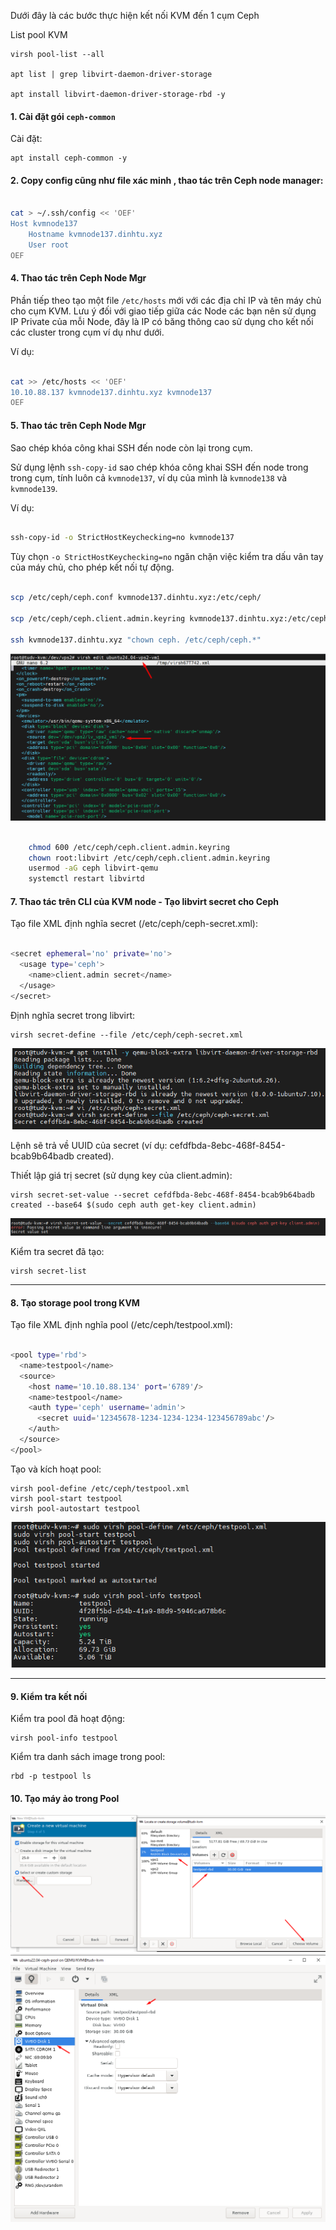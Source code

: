 Dưới đây là các bước thực hiện kết nối KVM đến 1 cụm Ceph

List pool KVM

    virsh pool-list --all

    apt list | grep libvirt-daemon-driver-storage

    apt install libvirt-daemon-driver-storage-rbd -y

#### 1. Cài đặt gói ``ceph-common``

Cài đặt:

    apt install ceph-common -y

#### 2. Copy config cũng như file xác minh , thao tác trên Ceph node manager:


```Bash

cat > ~/.ssh/config << 'OEF'
Host kvmnode137
    Hostname kvmnode137.dinhtu.xyz 
    User root
OEF

```

#### 4. Thao tác trên Ceph Node Mgr

Phần tiếp theo tạo một file ``/etc/hosts`` mới với các địa chỉ IP và tên máy chủ cho cụm KVM. Lưu ý đối với giao tiếp giữa các Node các bạn nên sử dụng IP Private của mỗi Node, đây là IP có băng thông cao sử dụng cho kết nối các cluster trong cụm ví dụ như dưới.

Ví dụ:

```Bash

cat >> /etc/hosts << 'OEF'
10.10.88.137 kvmnode137.dinhtu.xyz kvmnode137
OEF

```

#### 5. Thao tác trên Ceph Node Mgr

Sao chép khóa công khai SSH đến node còn lại trong cụm.

Sử dụng lệnh ``ssh-copy-id`` sao chép khóa công khai SSH đến node trong trong cụm, tính luôn cả ``kvmnode137``, ví dụ của mình là ``kvmnode138`` và ``kvmnode139``.

Ví dụ:

```Bash

ssh-copy-id -o StrictHostKeychecking=no kvmnode137

```

Tùy chọn ``-o StrictHostKeychecking=no`` ngăn chặn việc kiểm tra dấu vân tay của máy chủ, cho phép kết nối tự động.
 

```Bash

scp /etc/ceph/ceph.conf kvmnode137.dinhtu.xyz:/etc/ceph/

scp /etc/ceph/ceph.client.admin.keyring kvmnode137.dinhtu.xyz:/etc/ceph/

ssh kvmnode137.dinhtu.xyz "chown ceph. /etc/ceph/ceph.*"

```

  <img src="kvmimages/Screenshot_103.png">

```Bash

    chmod 600 /etc/ceph/ceph.client.admin.keyring
    chown root:libvirt /etc/ceph/ceph.client.admin.keyring
    usermod -aG ceph libvirt-qemu
    systemctl restart libvirtd

```

#### 7. Thao tác trên CLI của KVM node - Tạo libvirt secret cho Ceph

Tạo file XML định nghĩa secret (/etc/ceph/ceph-secret.xml):

```Bash

<secret ephemeral='no' private='no'>
  <usage type='ceph'>
    <name>client.admin secret</name>
  </usage>
</secret>

```

Định nghĩa secret trong libvirt:

    virsh secret-define --file /etc/ceph/ceph-secret.xml

  <img src="kvmimages/Screenshot_108.png">

Lệnh sẽ trả về UUID của secret (ví dụ: cefdfbda-8ebc-468f-8454-bcab9b64badb created).

Thiết lập giá trị secret (sử dụng key của client.admin):

    virsh secret-set-value --secret cefdfbda-8ebc-468f-8454-bcab9b64badb created --base64 $(sudo ceph auth get-key client.admin)

  <img src="kvmimages/Screenshot_109.png">

Kiểm tra secret đã tạo:

    virsh secret-list

---

#### 8. Tạo storage pool trong KVM

Tạo file XML định nghĩa pool (/etc/ceph/testpool.xml):

```Bash

<pool type='rbd'>
  <name>testpool</name>
  <source>
    <host name='10.10.88.134' port='6789'/>
    <name>testpool</name>
    <auth type='ceph' username='admin'>
      <secret uuid='12345678-1234-1234-1234-123456789abc'/>
    </auth>
  </source>
</pool>

```

Tạo và kích hoạt pool:


    virsh pool-define /etc/ceph/testpool.xml
    virsh pool-start testpool
    virsh pool-autostart testpool


  <img src="kvmimages/Screenshot_110.png">

---

#### 9. Kiểm tra kết nối

Kiểm tra pool đã hoạt động:

    virsh pool-info testpool

Kiểm tra danh sách image trong pool:

    rbd -p testpool ls


#### 10. Tạo máy ảo trong Pool

  <img src="kvmimages/Screenshot_111.png">

  <img src="kvmimages/Screenshot_112.png">

